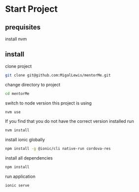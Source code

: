 # Start Project

## prequisites 

install nvm

## install

clone project

```bash
git clone git@github.com:MigalLewis/mentorMe.git
```

change directory to project
```bash
cd mentorMe
```

switch to node version this project is using 
``` bash
nvm use
```

If you find that you do not have the correct version installed run 

``` bash
nvm install 
```

install ionic globally

``` bash
npm install -g @ionic/cli native-run cordova-res
```


install all dependencies

``` bash
npm install
```

run application

``` bash
ionic serve
```